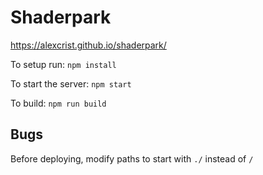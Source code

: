 # Shaderpark

https://alexcrist.github.io/shaderpark/

To setup run: `npm install`

To start the server: `npm start`

To build: `npm run build`

## Bugs

Before deploying, modify paths to start with `./` instead of `/`
